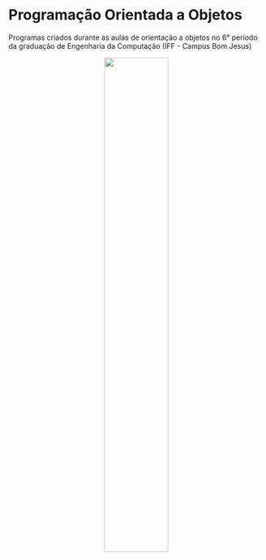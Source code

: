 
# Programação Orientada a Objetos

Programas criados durante as aulas de orientação a objetos no 6° período da graduação de Engenharia da Computação (IFF - Campus Bom Jesus) 


<p align=center>
        <img src="https://portal1.iff.edu.br/reitoria/diretorias-sistemicas/diretoria-de-comunicacao/assinatura-visual/png-horiz-bom-jesus.png" width=50%>
</p>


